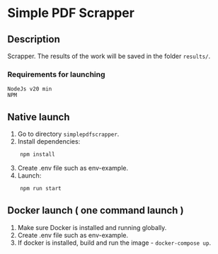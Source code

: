 # Simple PDF Scrapper

## Description

Scrapper. The results of the work will be saved in the folder `results/`.

### Requirements for launching

    NodeJs v20 min 
    NPM

## Native launch 

1. Go to directory `simplepdfscrapper`.
2. Install dependencies:
 
```bash
    npm install
```

3. Create .env file such as env-example.  
4. Launch:

```bash
    npm run start
```

## Docker launch ( one command launch )

1. Make sure Docker is installed and running globally.
2. Create .env file such as env-example.  
3. If docker is installed, build and run the image - `docker-compose up`.